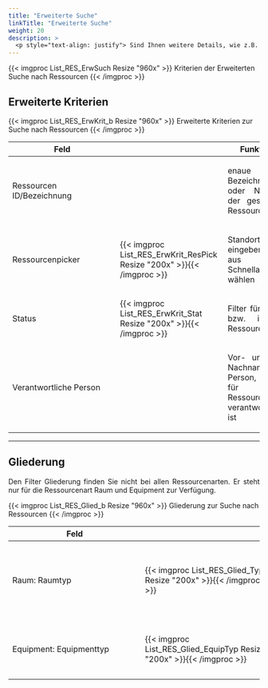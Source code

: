 ```yaml
---
title: "Erweiterte Suche"
linkTitle: "Erweiterte Suche"
weight: 20
description: >
  <p style="text-align: justify"> Sind Ihnen weitere Details, wie z.B. die Bezeichnung zur gesuchten Ressource bekannt, grenzen Sie das Ergebnis über die Erweiterte Suche weiter ein. </p>
---
```

{{< imgproc List_RES_ErwSuch Resize "960x" >}}
Kriterien der Erweiterten Suche nach Ressourcen
{{< /imgproc >}}

## Erweiterte Kriterien

{{< imgproc List_RES_ErwKrit_b Resize "960x" >}}
Erweiterte Kriterien zur Suche nach Ressourcen
{{< /imgproc >}}

 |<div style="width:200px">Feld</div>|<div style="width:200px"></div>|Funktion|
 |---|---|---|
 |Ressourcen ID/Bezeichnung||<p style="text-align: justify">enaue Bezeichnung oder Nummer der gesuchten Ressource</p>|
 |Ressourcenpicker|{{< imgproc List_RES_ErwKrit_ResPick Resize "200x" >}}{{< /imgproc >}}|<p style="text-align: justify">Standort eingeben oder aus der Schnellauswahl wählen</p>|
 |Status|{{< imgproc List_RES_ErwKrit_Stat Resize "200x" >}}{{< /imgproc >}}|<p style="text-align: justify">Filter für aktive bzw. inaktive Ressourcen</p>|
 |Verantwortliche Person||<p style="text-align: justify">Vor- und/oder Nachname der Person, welche für die Ressource verantwortlich ist</p>|
---

## Gliederung

<p style="text-align: justify"> Den Filter Gliederung finden Sie nicht bei allen Ressourcenarten. Er steht nur für die Ressourcenart Raum und Equipment zur Verfügung. </p>

{{< imgproc List_RES_Glied_b Resize "960x" >}}
Gliederung zur Suche nach Ressourcen
{{< /imgproc >}}

|<div style="width:250px">Feld</div>|<div style="width:250px"></div>|Funktion|
 |---|---|---|
 |Raum: Raumtyp|{{< imgproc List_RES_Glied_Typ Resize "200x" >}}{{< /imgproc >}}|<p style="text-align: justify">Räume sind firemenspezifisch gegliedert </br> _z.B. Konferenzraum, Seminarraum,..._</p>|
 |Equipment: Equipmenttyp|{{< imgproc List_RES_Glied_EquipTyp Resize "200x" >}}{{< /imgproc >}}|<p style="text-align: justify">Typ des Equipments </br> _z.B. Beamer oder Flipchart_)</p>|
